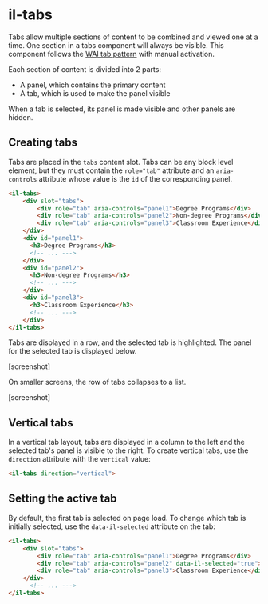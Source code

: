 # il-tabs

Tabs allow multiple sections of content to be combined and viewed one at a time. One section in a tabs component will always be visible. This component follows the [WAI tab pattern](https://www.w3.org/WAI/ARIA/apg/patterns/tabs/) with manual activation.

Each section of content is divided into 2 parts:

* A panel, which contains the primary content
* A tab, which is used to make the panel visible

When a tab is selected, its panel is made visible and other panels are hidden.

## Creating tabs

Tabs are placed in the `tabs` content slot. Tabs can be any block level element, but they must contain the `role="tab"` attribute and an `aria-controls` attribute whose value is the `id` of the corresponding panel.

```html
<il-tabs>
    <div slot="tabs">
        <div role="tab" aria-controls="panel1">Degree Programs</div>
        <div role="tab" aria-controls="panel2">Non-degree Programs</div>
        <div role="tab" aria-controls="panel3">Classroom Experience</div>
    </div>
    <div id="panel1">
      <h3>Degree Programs</h3>
      <!-- ... --->
    </div>
    <div id="panel2">
      <h3>Non-degree Programs</h3>
      <!-- ... --->
    </div>
    <div id="panel3">
      <h3>Classroom Experience</h3>
      <!-- ... --->
    </div>
</il-tabs>
```

Tabs are displayed in a row, and the selected tab is highlighted. The panel for the selected tab is displayed below.

[screenshot]

On smaller screens, the row of tabs collapses to a list.

[screenshot]

## Vertical tabs

In a vertical tab layout, tabs are displayed in a column to the left and the selected tab's panel is visible to the right. To create vertical tabs, use the `direction` attribute with the `vertical` value:

```html
<il-tabs direction="vertical">
```
## Setting the active tab

By default, the first tab is selected on page load. To change which tab is initially selected, use the `data-il-selected` attribute on the tab:

```html
<il-tabs>
    <div slot="tabs">
        <div role="tab" aria-controls="panel1">Degree Programs</div>
        <div role="tab" aria-controls="panel2" data-il-selected="true">Non-degree Programs</div>
        <div role="tab" aria-controls="panel3">Classroom Experience</div>
    </div>
      <!-- ... --->
</il-tabs>
```
